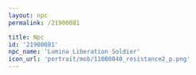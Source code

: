 ```yaml
---
layout: npc
permalink: /21900081

title: Npc
id: '21900081'
npc_name: 'Lumina Liberation Soldier'
icon_url: 'portrait/mob/11000840_resistance2_p.png'
---
```

